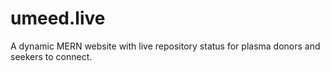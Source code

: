 # umeed.live
A dynamic MERN website with live repository status for plasma donors and seekers to connect. 
